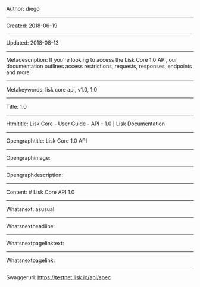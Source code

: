 Author: diego

----

Created: 2018-06-19

----

Updated: 2018-08-13

----

Metadescription: If you're looking to access the Lisk Core 1.0 API, our documentation outlines access restrictions, requests, responses, endpoints and more.

----

Metakeywords: lisk core api, v1.0, 1.0

----

Title: 1.0

----

Htmltitle: Lisk Core - User Guide - API - 1.0 | Lisk Documentation

----

Opengraphtitle: Lisk Core 1.0 API

----

Opengraphimage:

----

Opengraphdescription:

----

Content: # Lisk Core API 1.0

----

Whatsnext: asusual

----

Whatsnextheadline:

----

Whatsnextpagelinktext:

----

Whatsnextpagelink:

----

Swaggerurl: https://testnet.lisk.io/api/spec
